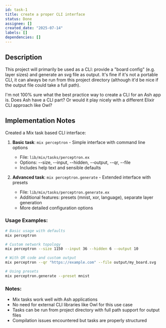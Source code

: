 ```yaml
---
id: task-1
title: create a proper CLI interface
status: Done
assignee: []
created_date: "2025-07-14"
labels: []
dependencies: []
---
```


## Description

This project will primarily be used as a CLI: provide a "board config" (e.g.
layer sizes) and generate an svg file as output. It's fine if it's not a
portable CLI, it can always be run from this project directory (although it'd be
nice if the output file could take a full path).

I'm not 100% sure what the best practice way to create a CLI for an Ash app is.
Does Ash have a CLI part? Or would it play nicely with a different Elixir CLI
approach like Owl?

## Implementation Notes

Created a Mix task based CLI interface:

1. **Basic task**: `mix perceptron` - Simple interface with command line options
   - File: `lib/mix/tasks/perceptron.ex`
   - Options: --size, --input, --hidden, --output, --qr, --file
   - Includes help text and sensible defaults

2. **Advanced task**: `mix perceptron.generate` - Extended interface with presets
   - File: `lib/mix/tasks/perceptron.generate.ex`
   - Additional features: presets (mnist, xor, language), separate layer generation
   - More detailed configuration options

### Usage Examples:

```bash
# Basic usage with defaults
mix perceptron

# Custom network topology
mix perceptron --size 1150 --input 36 --hidden 6 --output 10

# With QR code and custom output
mix perceptron --qr "https://example.com" --file output/my_board.svg

# Using presets
mix perceptron.generate --preset mnist
```

### Notes:
- Mix tasks work well with Ash applications
- No need for external CLI libraries like Owl for this use case
- Tasks can be run from project directory with full path support for output files
- Compilation issues encountered but tasks are properly structured
